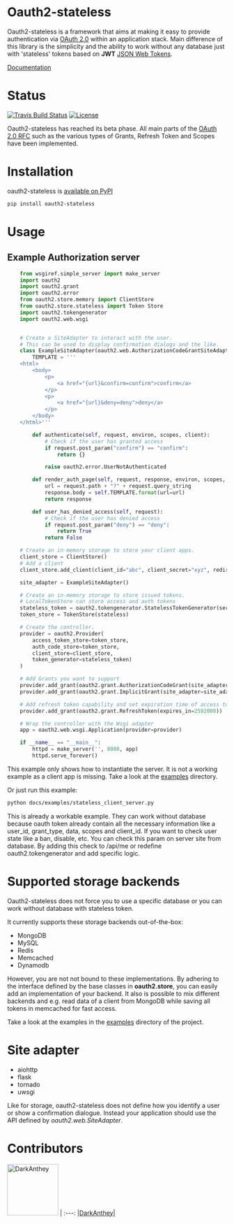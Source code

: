 # Oauth2-stateless

Oauth2-stateless is a framework that aims at making it easy to provide authentication
via [OAuth 2.0](http://tools.ietf.org/html/rfc6749) within an application stack.
Main difference of this library is the simplicity
and the ability to work without any database just with 'stateless'
tokens based on **JWT** [JSON Web Tokens](https://en.wikipedia.org/wiki/JSON_Web_Token).

[Documentation](http://oauth2-stateless.readthedocs.org/en/latest/index.html)


# Status

[![Travis Build Status][build-badge]][build]
[![License](http://img.shields.io/badge/Licence-MIT-brightgreen.svg)](LICENSE)

Oauth2-stateless has reached its beta phase. All main parts of the [OAuth 2.0 RFC](http://tools.ietf.org/html/rfc6749) such as the various types of Grants, Refresh Token and Scopes have been implemented.


# Installation

oauth2-stateless is [available on PyPI](http://pypi.python.org/pypi/oauth2-stateless/)

``` bash
pip install oauth2-stateless
```


# Usage

## Example Authorization server

``` python
    from wsgiref.simple_server import make_server
    import oauth2
    import oauth2.grant
    import oauth2.error
    from oauth2.store.memory import ClientStore
    from oauth2.store.stateless import Token Store
    import oauth2.tokengenerator
    import oauth2.web.wsgi


    # Create a SiteAdapter to interact with the user.
    # This can be used to display confirmation dialogs and the like.
    class ExampleSiteAdapter(oauth2.web.AuthorizationCodeGrantSiteAdapter, oauth2.web.ImplicitGrantSiteAdapter):
        TEMPLATE = '''
    <html>
        <body>
            <p>
                <a href="{url}&confirm=confirm">confirm</a>
            </p>
            <p>
                <a href="{url}&deny=deny">deny</a>
            </p>
        </body>
    </html>'''

        def authenticate(self, request, environ, scopes, client):
            # Check if the user has granted access
            if request.post_param("confirm") == "confirm":
                return {}

            raise oauth2.error.UserNotAuthenticated

        def render_auth_page(self, request, response, environ, scopes, client):
            url = request.path + "?" + request.query_string
            response.body = self.TEMPLATE.format(url=url)
            return response

        def user_has_denied_access(self, request):
            # Check if the user has denied access
            if request.post_param("deny") == "deny":
                return True
            return False

    # Create an in-memory storage to store your client apps.
    client_store = ClientStore()
    # Add a client
    client_store.add_client(client_id="abc", client_secret="xyz", redirect_uris=["http://localhost/callback"])

    site_adapter = ExampleSiteAdapter()

    # Create an in-memory storage to store issued tokens.
    # LocalTokenStore can store access and auth tokens
    stateless_token = oauth2.tokengenerator.StatelessTokenGenerator(secret_key='xxx')
    token_store = TokenStore(stateless)

    # Create the controller.
    provider = oauth2.Provider(
        access_token_store=token_store,
        auth_code_store=token_store,
        client_store=client_store,
        token_generator=stateless_token)
    )

    # Add Grants you want to support
    provider.add_grant(oauth2.grant.AuthorizationCodeGrant(site_adapter=site_adapter))
    provider.add_grant(oauth2.grant.ImplicitGrant(site_adapter=site_adapter))

    # Add refresh token capability and set expiration time of access tokens to 30 days
    provider.add_grant(oauth2.grant.RefreshToken(expires_in=2592000))

    # Wrap the controller with the Wsgi adapter
    app = oauth2.web.wsgi.Application(provider=provider)

    if __name__ == "__main__":
        httpd = make_server('', 8080, app)
        httpd.serve_forever()
```

This example only shows how to instantiate the server.
It is not a working example as a client app is missing.
Take a look at the [examples](docs/examples/) directory.

Or just run this example:

``` bash
python docs/examples/stateless_client_server.py
```

This is already a workable example. They can work without database
because oauth token already contain all the necessary information like
a user_id, grant_type, data, scopes and client_id.
If you want to check user state like a ban, disable, etc.
You can check this param on server site from database. By adding this check to
/api/me or redefine oauth2.tokengenerator and add specific logic.


# Supported storage backends

Oauth2-stateless does not force you to use a specific database or you
can work without database with stateless token.

It currently supports these storage backends out-of-the-box:

- MongoDB
- MySQL
- Redis
- Memcached
- Dynamodb

However, you are not not bound to these implementations.
By adhering to the interface defined by the base classes in **oauth2.store**,
you can easily add an implementation of your backend.
It also is possible to mix different backends and e.g. read data of a client
from MongoDB while saving all tokens in memcached for fast access.

Take a look at the examples in the [examples](docs/examples/) directory of the project.


# Site adapter

- aiohttp
- flask
- tornado
- uwsgi

Like for storage, oauth2-stateless does not define how you identify a
user or show a confirmation dialogue.
Instead your application should use the API defined by _oauth2.web.SiteAdapter_.


# Contributors

[<img alt="DarkAnthey" src="https://avatars2.githubusercontent.com/u/200977?v=3&s=117" width="117">](https://github.com/darkanthey) |
:---:
|[DarkAnthey](https://github.com/darkanthey)|

[build-badge]: https://travis-ci.org/darkanthey/oauth2-stateless.svg?branch=master
[build]: https://travis-ci.org/darkanthey/oauth2-stateless.svg?branch=master
[license-badge]: https://img.shields.io/badge/license-MIT-blue.svg?style=flat
[license]: https://github.com/darkanthey/oauth2-stateless/blob/master/LICENSE
